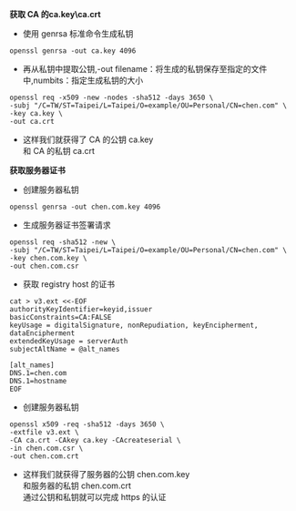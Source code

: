 __获取 CA 的ca.key\ca.crt__
* 使用 genrsa 标准命令生成私钥
```
openssl genrsa -out ca.key 4096
```
* 再从私钥中提取公钥,-out filename：将生成的私钥保存至指定的文件中,numbits：指定生成私钥的大小
```
openssl req -x509 -new -nodes -sha512 -days 3650 \
-subj "/C=TW/ST=Taipei/L=Taipei/O=example/OU=Personal/CN=chen.com" \
-key ca.key \
-out ca.crt
```
* 这样我们就获得了 CA 的公钥 ca.key<br>
和 CA 的私钥 ca.crt

__获取服务器证书__
* 创建服务器私钥
```
openssl genrsa -out chen.com.key 4096
```
* 生成服务器证书签署请求
```
openssl req -sha512 -new \
-subj "/C=TW/ST=Taipei/L=Taipei/O=example/OU=Personal/CN=chen.com" \
-key chen.com.key \
-out chen.com.csr
```
* 获取 registry host 的证书
```
cat > v3.ext <<-EOF
authorityKeyIdentifier=keyid,issuer
basicConstraints=CA:FALSE
keyUsage = digitalSignature, nonRepudiation, keyEncipherment, dataEncipherment
extendedKeyUsage = serverAuth 
subjectAltName = @alt_names

[alt_names]
DNS.1=chen.com
DNS.1=hostname
EOF
```
* 创建服务器私钥
```
openssl x509 -req -sha512 -days 3650 \
-extfile v3.ext \
-CA ca.crt -CAkey ca.key -CAcreateserial \
-in chen.com.csr \
-out chen.com.crt
```
* 这样我们就获得了服务器的公钥 chen.com.key<br>
和服务器的私钥 chen.com.crt<br>
通过公钥和私钥就可以完成 https 的认证